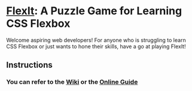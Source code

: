 # [FlexIt](https://play-flexit.herokuapp.com/): A Puzzle Game for Learning CSS Flexbox

Welcome aspiring web developers! For anyone who is struggling to learn CSS Flexbox or just wants to hone their skills, have a go at playing FlexIt!

## Instructions
### You can refer to the [Wiki](https://github.com/JordanHoffman/jordan-hoffman-flexit/wiki/FlexIt:-Functional-Overview) or the [Online Guide](https://indd.adobe.com/view/6d59fc58-7291-4bb0-a1dc-a67dfaabbb62)

